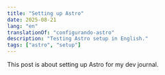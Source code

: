```yaml
---
title: "Setting up Astro"
date: 2025-08-21
lang: "en"
translationOf: "configurando-astro"
description: "Testing Astro setup in English."
tags: ["astro", "setup"]
---
```


This post is about setting up Astro for my dev journal.